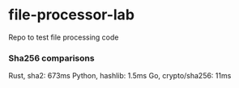 # file-processor-lab
Repo to test file processing code 

### Sha256 comparisons

Rust, sha2: 673ms
Python, hashlib: 1.5ms
Go, crypto/sha256: 11ms